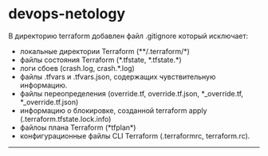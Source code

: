 # devops-netology
В директорию terraform добавлен файл .gitignore который исключает:
- локальные директории Terraform (\*\*/.terraform/\*)
- файлы состояния Terraform (\*.tfstate, \*.tfstate.\*)
- логи сбоев (crash.log, crash.\*.log)
- файлы .tfvars и .tfvars.json, содержащих чувствительную информацию.
- файлы переопределения (override.tf, override.tf.json, \*_override.tf, \*_override.tf.json)
- информацию о блокировке, созданной terraform apply (.terraform.tfstate.lock.info)
- файлоы плана Terraform (\*tfplan\*)
- конфигурационные файлы CLI Terraform (.terraformrc, terraform.rc).

---

